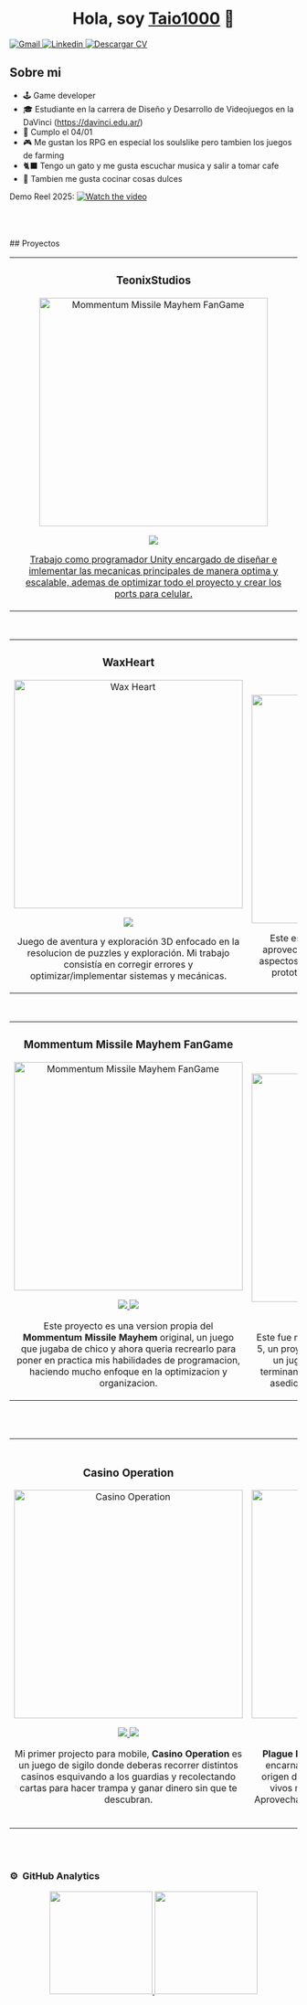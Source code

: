 <div align="center">
  <h1 align="center">Hola, soy <a href="https://taio1000.itch.io/">Taio1000</a> 👋</h1>
</div>

<p>
  <a target="_blank" href="mailto:tadeo.taio.elli@gmail.com">
    <img src="https://img.shields.io/badge/Gmail-D14836?style=for-the-badge&logo=gmail&logoColor=white" alt="Gmail" />
  </a>
  <a target="_blank" href="https://www.linkedin.com/in/tadeo-elli-0677b7208/">
    <img src="https://img.shields.io/badge/LinkedIn-0077B5?style=for-the-badge&logo=linkedin&logoColor=white" alt="Linkedin" />
  </a>
  <a href="https://drive.google.com/file/d/1fKzEeMlqMO_PP33n9XR48tnh5Y_DqCnP/view?usp=sharing" download>
    <img src="https://img.shields.io/badge/CV-Descargar-43b581?style=for-the-badge&logo=adobeacrobatreader&logoColor=white" alt="Descargar CV" />
  </a>
</p>




## Sobre mi

- 🕹️ Game developer
- 🎓 Estudiante en la carrera de Diseño y Desarrollo de Videojuegos en la DaVinci (https://davinci.edu.ar/)
- 🎂 Cumplo el 04/01
- 🎮 Me gustan los RPG en especial los soulslike pero tambien los juegos de farming
- 🐈‍⬛ Tengo un gato y me gusta escuchar musica y salir a tomar cafe
- 🍰 Tambien me gusta cocinar cosas dulces 


Demo Reel 2025: [![Watch the video](https://img.youtube.com/vi/LQVEhu46iG0/0.jpg)](https://www.youtube.com/watch?v=LQVEhu46iG0)

<br>
</td>  
</table>                                                                                 
</div>
<br>

<table>
<tr>
<td width="50%">
<h3 align="center">TeonixStudios</h3>
<div align="center">
<a href="https://teonixstudios.com/en/beatlords/" target="_blank"><img src="https://teonixstudios.com/wp-content/uploads/2024/07/Beatlords_portada2_1920x1080-1024x576.jpg" width="400" alt="Mommentum Missile Mayhem FanGame"></a>
<p>
<a href="https://store.steampowered.com/app/3604860/Beatlords/" target="_blank">
<img src="https://img.shields.io/badge/-Steam-green?style=for-the-badge&color=2258A3">

<p>Trabajo como programador Unity encargado de diseñar e imlementar las mecanicas principales de manera optima y escalable, ademas de optimizar todo el proyecto y crear los ports para celular. </p>
</div>
                                                                                      
</td>
<br>
## Proyectos                                                                                    
</td>  
</table>                                                                                 
</div>
<br>

<table>
<tr>
<td width="50%">
<h3 align="center">WaxHeart</h3>
<div align="center">
<a href="https://waxheart.info/" target="_blank"><img src="https://shared.fastly.steamstatic.com/store_item_assets/steam/apps/2381630/cd7b2b7392ddcd1d5e0d43ae9e35df6f0ca41b60/header.jpg?t=1750124640" width="400" alt="Wax Heart"></a>
<p>
<a href="https://store.steampowered.com/app/2381630/WaxHeart/" target="_blank">
<img src="https://img.shields.io/badge/-Steam-green?style=for-the-badge&color=2258A3">
</a>
</p>
<p>Juego de aventura y exploración 3D enfocado en la resolucion de puzzles y exploración. Mi trabajo consistía en corregir errores y optimizar/implementar sistemas y mecánicas. </p>
</div>
                                                                                      
</td>

<td width="50%">
               <br>
<h3 align="center">Math Mayhem</h3>
<div align="center">                                       
<a target="_blank"><img src="https://i.imgur.com/7YBRoJk.png" width="400" alt="Math Mayhem"></a>
<br>
<p>
<!-- <a href="https://taio1000.itch.io/unrealproject" target="_blank">-->
<!--<img src="https://img.shields.io/badge/-Itch.Io-green?style=for-the-badge&color=3fFD7f">-->
</a>
</p>
</p> Este es mi primer proyecto educativo. Decidi aprovechar los juegos que hice antes para darle aspectos educativos de manera simple y tener un prototipo funcional en menos de 2 semanas</p>
</div>                                                             
</table>                                                                                 
</div>
<br>

<table>
<tr>
<td width="50%">
<h3 align="center">Mommentum Missile Mayhem FanGame</h3>
<div align="center">
<a href="https://github.com/TadeoElli/MMM-Project" target="_blank"><img src="https://i.imgur.com/3ejyKLF.png" width="400" alt="Mommentum Missile Mayhem FanGame"></a>
<p>
<a href="https://github.com/TadeoElli/MMM-Project" target="_blank">
<img src="https://img.shields.io/badge/CÓDIGO-ff9?style=for-the-badge&logo=github&logoColor=black">
</a>
<a href="https://taio1000.itch.io/mommentum-missile-mayhem" target="_blank">
<img src="https://img.shields.io/badge/-Itch.Io-green?style=for-the-badge&color=fbfc40">
</a>
</p>
<p>Este proyecto es una version propia del <strong> Mommentum Missile Mayhem</strong> original, un juego que jugaba de chico y ahora queria recrearlo para poner en practica mis habilidades de programacion, haciendo mucho enfoque en la optimizacion y organizacion. </p>
</div>
                                                                                      
</td>

<td width="50%">
               <br>
<h3 align="center">UnrealProject</h3>
<div align="center">                                       
<a href="https://github.com/AlumnosDV/PrototipoUnreal" target="_blank"><img src="https://i.imgur.com/9ZyReDB.png" width="400" alt="Plague Hunter"></a>
<br>
<p>
<a href="https://github.com/AlumnosDV/PrototipoUnreal" target="_blank">
<img src="https://img.shields.io/badge/C%C3%93DIGO-80ffaa?style=for-the-badge&logo=github&logoColor=black">
</a>
<a href="https://taio1000.itch.io/unrealproject" target="_blank">
<img src="https://img.shields.io/badge/-Itch.Io-green?style=for-the-badge&color=3fFD7f">
</a>
</p>
</p> Este fue mi primer projecto hecho en UnrealEngine 5, un proyecto que realize en grupo y juegas como un jugador de futbol que viaja en el tiempo, terminando en la epoca medieval justo durante el asedio a un castillo donde tiene que escapar</p>
</div>                                                             
</table>                                                                                 
</div>
<br>


                                                                                      
</td>  
</table>                                                                                 
</div>
<br>
<table>
<tr>
<td width="50%">
<h3 align="center">Casino Operation</h3>
<div align="center">
<a href="https://github.com/TadeoElli/CasinoOperation" target="_blank"><img src="https://i.imgur.com/Vr04vTd.png" width="400" alt="Casino Operation"></a>
<p>
<a href="https://github.com/TadeoElli/CasinoOperation" target="_blank">
<img src="https://img.shields.io/badge/CÓDIGO-ff9?style=for-the-badge&logo=github&logoColor=black">
</a>
<a href="https://taio1000.itch.io/casino-operation" target="_blank">
<img src="https://img.shields.io/badge/-Itch.Io-green?style=for-the-badge&color=fbfc40">
</a>
</p>
<p>Mi primer projecto para mobile, <strong>Casino Operation</strong> es un juego de sigilo donde deberas recorrer distintos casinos esquivando a los guardias y recolectando cartas para hacer trampa y ganar dinero sin que te descubran. </p>
</div>
                                                                                      
</td>

<td width="50%">
               <br>
<h3 align="center">Plague Hunter</h3>
<div align="center">                                       
<a href="https://github.com/TadeoElli/Plague-Hunter" target="_blank"><img src="https://i.imgur.com/WsvAYfF.png" width="400" alt="Plague Hunter"></a>
<br>
<p>
<a href="https://github.com/TadeoElli/Plague-Hunter" target="_blank">
<img src="https://img.shields.io/badge/C%C3%93DIGO-80ffaa?style=for-the-badge&logo=github&logoColor=black">
</a>
<a href="https://taio1000.itch.io/plague-hunter" target="_blank">
<img src="https://img.shields.io/badge/-Itch.Io-green?style=for-the-badge&color=3fFD7f">
</a>
</p>
</p><strong>Plague Hunter</strong> fue mi primer proyecto 3D, en el, encarnaras a un alquimista que debe buscar el origen de una plaga que afecta a todos los seres vivos mutandolos en mounstruos peligrosos. Aprovecha tus conocimientos alquimicos para crear pociones y sobrevivir a la plaga</p>
</div>                                                             
</table>                                                                                 
</div>
<br>


                                                                                      
</td>  
</table>                                                                                 
</div>
<br>

### ⚙️ &nbsp;GitHub Analytics

<p align="center">
<a href="https://github.com/TadeoElli">
  <img height="180em" src="https://github-readme-stats-eight-theta.vercel.app/api?username=TadeoElli&show_icons=true&theme=algolia&include_all_commits=true&count_private=true"/>
  <img height="180em" src="https://github-readme-stats-eight-theta.vercel.app/api/top-langs/?username=TadeoElli&layout=compact&langs_count=8&theme=algolia"/>
</a>
</p>
